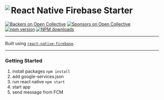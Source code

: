 # React Native Firebase Starter<a href="https://rnfirebase.io"><img align="left" src="http://i.imgur.com/01XQL0x.png"></a>

[![Backers on Open Collective](https://opencollective.com/react-native-firebase/backers/badge.svg)](#backers)
[![Sponsors on Open Collective](https://opencollective.com/react-native-firebase/sponsors/badge.svg)](#sponsors)
[![npm version](https://img.shields.io/npm/v/react-native-firebase.svg?style=flat-square)](https://www.npmjs.com/package/react-native-firebase)
[![NPM downloads](https://img.shields.io/npm/dm/react-native-firebase.svg?style=flat-square)](https://www.npmjs.com/package/react-native-firebase)

---

Built using [`react-native-firebase`](https://github.com/invertase/react-native-firebase).

---


### Getting Started

1. install packages `npm install`
2. add google-services.json
3. run react native `npm start`
4. start app
5. send message from FCM